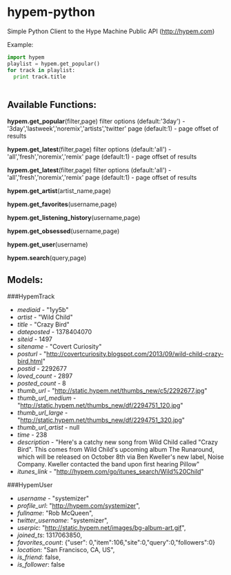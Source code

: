 hypem-python
============

Simple Python Client to the Hype Machine Public API (http://hypem.com)

Example:

```python
import hypem
playlist = hypem.get_popular()
for track in playlist:
  print track.title
  
```


Available Functions:
--------------------

**hypem.get_popular**(filter,page)
  filter options (default:'3day') - '3day','lastweek','noremix','artists','twitter'
  page (default:1) - page offset of results
  
**hypem.get_latest**(filter,page)
  filter options (default:'all') - 'all','fresh','noremix','remix'
  page (default:1) - page offset of results
  
**hypem.get_latest**(filter,page)
  filter options (default:'all') - 'all','fresh','noremix','remix'
  page (default:1) - page offset of results
  
**hypem.get_artist**(artist_name,page)

**hypem.get_favorites**(username,page)

**hypem.get_listening_history**(username,page)

**hypem.get_obsessed**(username,page)

**hypem.get_user**(username)

**hypem.search**(query,page)


Models:
------

###HypemTrack
*	*mediaid* - "1yy5b"
*	*artist* - "Wild Child"
*	*title* - "Crazy Bird"
*	*dateposted* - 1378404070
*	*siteid* - 1497
*	*sitename* - "Covert Curiosity"
*	*posturl* - "http://covertcuriosity.blogspot.com/2013/09/wild-child-crazy-bird.html"
*	*postid* - 2292677
*	*loved_count* - 2897
*	*posted_count* - 8
*	*thumb_url* - "http://static.hypem.net/thumbs_new/c5/2292677.jpg"
*	*thumb_url_medium* - "http://static.hypem.net/thumbs_new/df/2294751_120.jpg"
*	*thumb_url_large* - "http://static.hypem.net/thumbs_new/df/2294751_320.jpg"
*	*thumb_url_artist* - null
*	*time* - 238
*	*description* - "Here's a catchy new song from Wild Child called \"Crazy Bird\". This comes from Wild Child's upcoming album The Runaround, which will be released on October 8th via Ben Kweller's new label, Noise Company. Kweller contacted the band upon first hearing Pillow"	
*	*itunes_link* - "http://hypem.com/go/itunes_search/Wild%20Child"

###HypemUser
*	*username* - "systemizer"
*	*profile_url*: "http://hypem.com/systemizer",
*	*fullname*: "Rob McQueen",
*	*twitter_username*: "systemizer",
*	*userpic*: "http://static.hypem.net/images/bg-album-art.gif",
*	*joined_ts*: 1317063850,
*	*favorites_count*: {"user": 0,"item":106,"site":0,"query":0,"followers":0}
*	*location*: "San Francisco, CA, US",
*	*is_friend*: false,
*	*is_follower*: false
